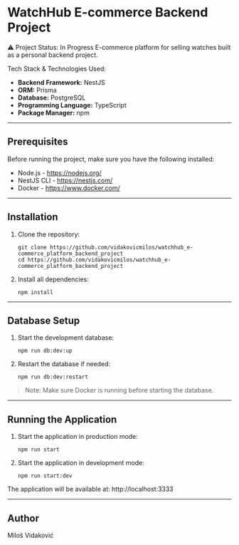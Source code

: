 # **WatchHub E-commerce Backend Project**

⚠️ Project Status: In Progress
E-commerce platform for selling watches built as a personal backend project.

Tech Stack & Technologies Used:

- **Backend Framework:** NestJS
- **ORM:** Prisma
- **Database:** PostgreSQL
- **Programming Language:** TypeScript
- **Package Manager:** npm

---

## Prerequisites

Before running the project, make sure you have the following installed:

- Node.js - https://nodejs.org/
- NestJS CLI - https://nestjs.com/
- Docker - https://www.docker.com/

---

## Installation

1. Clone the repository:

   ```
   git clone https://github.com/vidakovicmilos/watchhub_e-commerce_platform_backend_project
   cd https://github.com/vidakovicmilos/watchhub_e-commerce_platform_backend_project

   ```

2. Install all dependencies:

   `npm install`

---

## Database Setup

1. Start the development database:

   `npm run db:dev:up`

2. Restart the database if needed:

   `npm run db:dev:restart`

> Note: Make sure Docker is running before starting the database.

---

## Running the Application

1. Start the application in production mode:

   `npm run start`

2. Start the application in development mode:

   `npm run start:dev`

The application will be available at: http://localhost:3333

---

## Author

Miloš Vidaković
